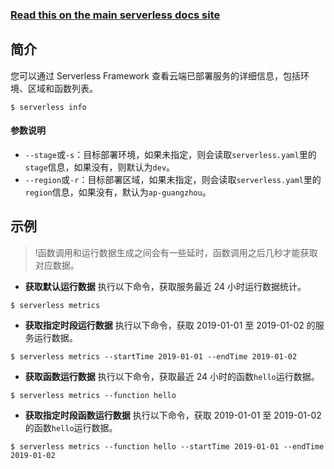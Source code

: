 <!--
title: Serverless Framework 文档 - 获取信息
menuText: 获取信息
menuOrder: 13
description: Display information about your deployed service and the Serverless Cloud Function, Events and Tencent Cloud Resources it contains.
layout: Doc
-->

<!-- DOCS-SITE-LINK:START automatically generated  -->

### [Read this on the main serverless docs site](https://www.serverless.com/framework/docs/providers/tencent/cli-reference/info/)

<!-- DOCS-SITE-LINK:END -->

## 简介

您可以通过 Serverless Framework 查看云端已部署服务的详细信息，包括环境、区域和函数列表。

```
$ serverless info
```

#### 参数说明

- `--stage`或`-s`：目标部署环境，如果未指定，则会读取`serverless.yaml`里的`stage`信息，如果没有，则默认为`dev`。
- `--region`或`-r`：目标部署区域，如果未指定，则会读取`serverless.yaml`里的`region`信息，如果没有，默认为`ap-guangzhou`。

## 示例

> !函数调用和运行数据生成之间会有一些延时，函数调用之后几秒才能获取对应数据。

- **获取默认运行数据**
  执行以下命令，获取服务最近 24 小时运行数据统计。

```
$ serverless metrics
```

- **获取指定时段运行数据**
  执行以下命令，获取 2019-01-01 至 2019-01-02 的服务运行数据。

```
$ serverless metrics --startTime 2019-01-01 --endTime 2019-01-02
```

- **获取函数运行数据**
  执行以下命令，获取最近 24 小时的函数`hello`运行数据。

```
$ serverless metrics --function hello
```

- **获取指定时段函数运行数据**
  执行以下命令，获取 2019-01-01 至 2019-01-02 的函数`hello`运行数据。

```
$ serverless metrics --function hello --startTime 2019-01-01 --endTime 2019-01-02
```
